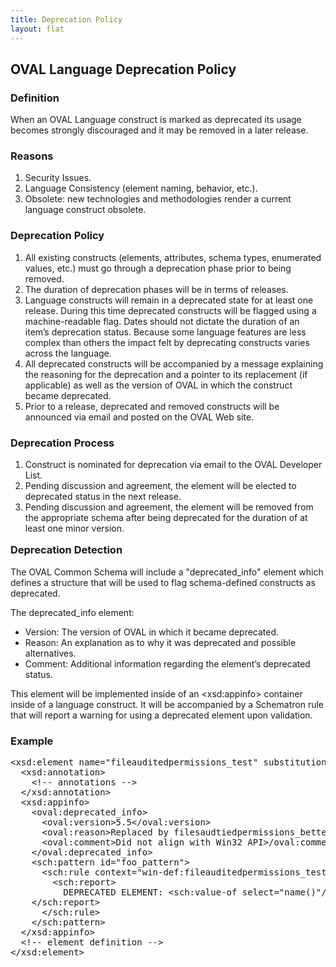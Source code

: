 ```yaml
---
title: Deprecation Policy
layout: flat
---
```


<h2>OVAL Language Deprecation Policy</h2>

<h3>Definition</h3>

<p>When an OVAL Language construct is marked as deprecated its usage becomes strongly discouraged and it may be removed in a later release.</p>

<h3>Reasons</h3>
<ol>
<li>Security Issues.</li>
<li>Language Consistency (element naming, behavior, etc.).</li>
<li>Obsolete: new technologies and methodologies render a current language construct obsolete.</li>
</ol>

<h3>Deprecation Policy</h3>
<ol>
<li>All existing constructs (elements, attributes, schema types, enumerated values, etc.) must go through a deprecation phase prior to being removed.</li>
<li>The duration of deprecation phases will be in terms of releases.</li>
<li>Language constructs will remain in a deprecated state for at least one release.  During this time deprecated constructs will be flagged using a machine-readable flag.
Dates should not dictate the duration of an item&#8217;s deprecation status. Because some language features are less complex than others the impact felt by deprecating constructs varies across the language.
</li>
<li>All deprecated constructs will be accompanied by a message explaining the reasoning for the deprecation and a pointer to its replacement (if applicable) as well as the version of OVAL in which the construct became deprecated.</li>
<li>Prior to a release, deprecated and removed constructs will be announced via email and posted on the OVAL Web site.</li>
</ol>

<h3>Deprecation Process</h3>
<ol>
<li>Construct is nominated for deprecation via email to the OVAL Developer List.</li>
<li>Pending discussion and agreement, the element will be elected to deprecated status in the next release.</li>
<li>Pending discussion and agreement, the element will be removed from the appropriate schema after being deprecated for the duration of at least one minor version.</li>
</ol>

<h3 style="margin-top:1em">Deprecation Detection</h3>

<p>The OVAL Common Schema will include a &quot;deprecated_info&quot; element which defines a structure that will be used to flag schema-defined constructs as deprecated.</p>

<p style="margin-bottom:.5em">The deprecated_info element:</p>
<ul>
<li>Version: The version of OVAL in which it became deprecated.</li>
<li>Reason: An explanation as to why it was deprecated and possible alternatives.</li>
<li>Comment: Additional information regarding the element&#8217;s deprecated status.</li>
</ul>

<p>This element will be implemented inside of an &lt;xsd:appinfo&gt; container inside of a language construct.  It will be accompanied by a Schematron rule that will report a warning for using a deprecated element upon validation.</p>

<h3>Example</h3>
<pre>
&lt;xsd:element name=&quot;fileauditedpermissions_test&quot; substitutionGroup=&quot;oval-def:test&quot;&gt;
  &lt;xsd:annotation&gt;
    &lt;!-- annotations --&gt;
  &lt;/xsd:annotation&gt;
  &lt;xsd:appinfo&gt;
    &lt;oval:deprecated_info&gt;
      &lt;oval:version&gt;5.5&lt;/oval:version&gt;
      &lt;oval:reason&gt;Replaced by filesaudtiedpermissions_better_test&gt;/oval:reason&gt;
      &lt;oval:comment&gt;Did not align with Win32 API&gt;/oval:comment&gt;
    &lt;/oval:deprecated_info&gt;
    &lt;sch:pattern id=&quot;foo_pattern&quot;&gt;
      &lt;sch:rule context=&quot;win-def:fileauditedpermissions_test&quot;&gt;
        &lt;sch:report&gt;
          DEPRECATED ELEMENT: &lt;sch:value-of select=&quot;name()&quot;/&gt;
	&lt;/sch:report&gt;
      &lt;/sch:rule&gt;
    &lt;/sch:pattern&gt;
  &lt;/xsd:appinfo&gt;
  &lt;!-- element definition --&gt;
&lt;/xsd:element&gt;
</pre>



